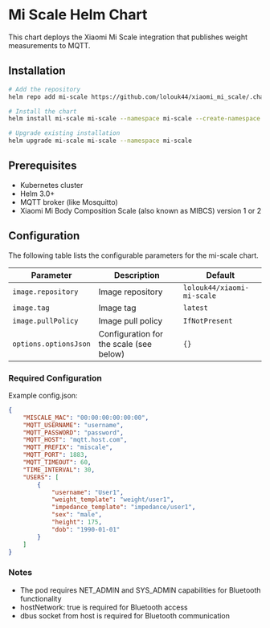 # Mi Scale Helm Chart

This chart deploys the Xiaomi Mi Scale integration that publishes weight measurements to MQTT.

## Installation

```bash
# Add the repository
helm repo add mi-scale https://github.com/lolouk44/xiaomi_mi_scale/.chart

# Install the chart
helm install mi-scale mi-scale --namespace mi-scale --create-namespace

# Upgrade existing installation
helm upgrade mi-scale mi-scale --namespace mi-scale
```

## Prerequisites

* Kubernetes cluster
* Helm 3.0+
* MQTT broker (like Mosquitto)
* Xiaomi Mi Body Composition Scale (also known as MIBCS) version 1 or 2

## Configuration

The following table lists the configurable parameters for the mi-scale chart.

| Parameter | Description | Default |
|-----------|-------------|---------|
| `image.repository` | Image repository | `lolouk44/xiaomi-mi-scale` |
| `image.tag` | Image tag | `latest` |
| `image.pullPolicy` | Image pull policy | `IfNotPresent` |
| `options.optionsJson` | Configuration for the scale (see below) | `{}` |

### Required Configuration

Example config.json:

```json
{
    "MISCALE_MAC": "00:00:00:00:00:00",
    "MQTT_USERNAME": "username",
    "MQTT_PASSWORD": "password",
    "MQTT_HOST": "mqtt.host.com",
    "MQTT_PREFIX": "miscale",
    "MQTT_PORT": 1883,
    "MQTT_TIMEOUT": 60,
    "TIME_INTERVAL": 30,
    "USERS": [
        {
            "username": "User1",
            "weight_template": "weight/user1",
            "impedance_template": "impedance/user1",
            "sex": "male",
            "height": 175,
            "dob": "1990-01-01"
        }
    ]
}
```


### Notes

* The pod requires NET_ADMIN and SYS_ADMIN capabilities for Bluetooth functionality
* hostNetwork: true is required for Bluetooth access
* dbus socket from host is required for Bluetooth communication